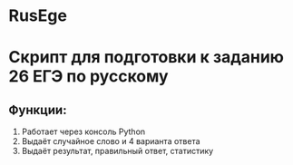 # RusEge
# Скрипт для подготовки к заданию 26 ЕГЭ по русскому

## Функции: 

1. Работает через консоль Python
2. Выдаёт случайное слово и 4 варианта ответа
3. Выдаёт результат, правильный ответ, статистику
